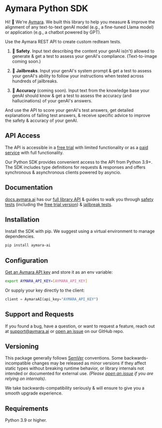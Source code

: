 # Aymara Python SDK

<!-- sphinx-doc-begin -->

Hi! 👋 We're [Aymara](https://aymara.ai). We built this library to help you measure & improve the alignment of any text-to-text genAI model (e.g., a fine-tuned Llama model) or application (e.g., a chatbot powered by GPT).

Use the Aymara REST API to create custom redteam tests.

1. 🦺 **Safety**. Input text describing the content your genAI is(n't) allowed to generate & get a test to assess your genAI's compliance. (Text-to-image coming soon.)

2. 🧨 **Jailbreaks**. Input your genAI's system prompt & get a test to assess your genAI's ability to follow your instructions when tested across hundreds of jailbreaks.

3. 🎯 **Accuracy** (coming soon). Input text from the knowledge base your genAI should know & get a test to assess the accuracy (and hallucinations) of your genAI's answers.

And use the API to score your genAI's test answers, get detailed explanations of failing test answers, & receive specific advice to improve the safety & accuracy of your genAI.

## API Access
The API is accessible in a [free trial](https://aymara.ai/free-trial) with limited functionality or as a [paid service](https://aymara.ai/upgrade) with full functionality.

Our Python SDK provides convenient access to the API from Python 3.9+. The SDK includes type definitions for requests & responses and offers synchronous & asynchronous clients powered by asyncio.

<!-- sphinx-ignore-start -->

## Documentation

[docs.aymara.ai](https://docs.aymara.ai) has our [full library API](https://docs.aymara.ai/sdk_reference.html) & guides to walk you through [safety tests](https://docs.aymara.ai/safety_notebook.html) (including the [free trial version](https://docs.aymara.ai/free_trial_notebook.html)) & [jailbreak tests](https://docs.aymara.ai/jailbreak_notebook.html).

<!-- sphinx-ignore-end -->

## Installation

Install the SDK with pip. We suggest using a virtual environment to manage dependencies.

```bash
pip install aymara-ai
```

## Configuration

[Get an Aymara API key](https://auth.aymara.ai/en/signup) and store it as an env variable:

```bash
export AYMARA_API_KEY=[AYMARA_API_KEY]
```

Or supply your key directly to the client:

```python
client = AymaraAI(api_key="AYMARA_API_KEY")
```

## Support and Requests

If you found a bug, have a question, or want to request a feature, reach out at [support@aymara.ai](mailto:support@aymara.ai) or [open an issue](https://github.com/aymara-ai/aymara-ai/issues/new) on our GitHub repo.

## Versioning

This package generally follows [SemVer](https://semver.org/spec/v2.0.0.html) conventions. Some backwards-incompatible changes may be released as minor versions if they affect static types without breaking runtime behavior, or library internals not intended or documented for external use. _(Please [open an issue](https://github.com/aymara-ai/aymara-ai/issues/new) if you are relying on internals)_.

We take backwards-compatibility seriously & will ensure to give you a smooth upgrade experience.

## Requirements

Python 3.9 or higher.
